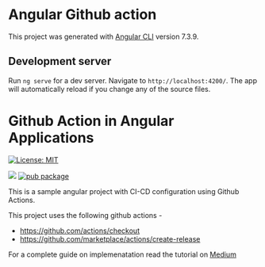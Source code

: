 # Angular Github action 

This project was generated with [Angular CLI](https://github.com/angular/angular-cli) version 7.3.9.

## Development server

Run `ng serve` for a dev server. Navigate to `http://localhost:4200/`. The app will automatically reload if you change any of the source files.

# Github Action in Angular Applications

[![License: MIT](https://img.shields.io/badge/License-MIT-yellow.svg)](https://opensource.org/licenses/MIT)

![](https://github.com/nabilnalakath/flutter-action/workflows/main.yml/badge.svg)
[![pub package](https://img.shields.io/pub/v/badge.svg)](https://pub.dartlang.org/packages/badge)


This is a sample angular project with CI-CD configuration using Github Actions.

This project uses the following github actions -

* https://github.com/actions/checkout
* https://github.com/marketplace/actions/create-release

For a complete guide on implemenatation read the tutorial on [Medium](https://medium.com/better-programming/building-angular-apps-using-github-actions-bf916b56ed0c)

